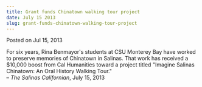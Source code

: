 ```yaml
---
title: Grant funds Chinatown walking tour project
date: July 15 2013
slug: grant-funds-chinatown-walking-tour-project
---
```


 



<span class="date">Posted on Jul 15, 2013    </span>
<p>For six years, Rina Benmayor&apos;s students at CSU Monterey Bay have
worked to preserve memories of Chinatown in Salinas. That work has
received a $10,000 boost from Cal Humanities toward a project
titled &quot;Imagine Salinas Chinatown: An Oral History Walking
Tour.&quot;<br>
&#x2013; <em>The Salinas Californian</em>, July 15, 2013</br></p>





 
